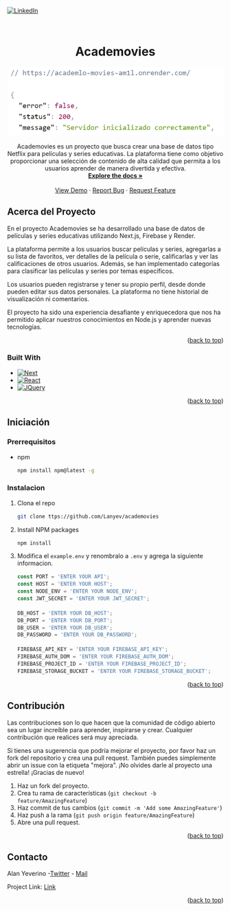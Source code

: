 <!-- Improved compatibility of back to top link: See: https://github.com/othneildrew/Best-README-Template/pull/73 -->

<a name="readme-top"></a>

<!--
*** Thanks for checking out the Best-README-Template. If you have a suggestion
*** that would make this better, please fork the repo and create a pull request
*** or simply open an issue with the tag "enhancement".
*** Don't forget to give the project a star!
*** Thanks again! Now go create something AMAZING! :D
-->

<!-- PROJECT SHIELDS -->
<!--
*** I'm using markdown "reference style" links for readability.
*** Reference links are enclosed in brackets [ ] instead of parentheses ( ).
*** See the bottom of this document for the declaration of the reference variables
*** for contributors-url, forks-url, etc. This is an optional, concise syntax you may use.
*** https://www.markdownguide.org/basic-syntax/#reference-style-links
-->

[![LinkedIn][linkedin-shield]][linkedin-url]

<!-- PROJECT LOGO -->
<br />
<div align="center">

<h1 align="center">Academovies</h1>
  <a href="ttps://github.com/Lanyev/academovies">
    <img src="src/public/Ss.png" alt="Logo">
  </a>

  <p align="center">
   Academovies es un proyecto que busca crear una base de datos tipo Netflix para películas y series educativas. La plataforma tiene como objetivo proporcionar una selección de contenido de alta calidad que permita a los usuarios aprender de manera divertida y efectiva.
    <br />
    <a href="https://github.com/Lanyev/academovies"><strong>Explore the docs »</strong></a>
    <br />
    <br />
    <a href="https://academlo-movies-am1l.onrender.com">View Demo</a>
    ·
    <a href="https://github.com/Lanyev/academovies/issues">Report Bug</a>
    ·
    <a href="https://github.com/Lanyev/academovies/issues">Request Feature</a>
  </p>
</div>

<!-- ABOUT THE PROJECT -->

## Acerca del Proyecto

En el proyecto Academovies se ha desarrollado una base de datos de películas y series educativas utilizando Next.js, Firebase y Render.

La plataforma permite a los usuarios buscar películas y series, agregarlas a su lista de favoritos, ver detalles de la película o serie, calificarlas y ver las calificaciones de otros usuarios. Además, se han implementado categorías para clasificar las películas y series por temas específicos.

Los usuarios pueden registrarse y tener su propio perfil, desde donde pueden editar sus datos personales. La plataforma no tiene historial de visualización ni comentarios.

El proyecto ha sido una experiencia desafiante y enriquecedora que nos ha permitido aplicar nuestros conocimientos en Node.js y aprender nuevas tecnologías.

<p align="right">(<a href="#readme-top">back to top</a>)</p>

### Built With

- [![Next][next.js]][next-url]
- [![React][react.js]][react-url]
- [![JQuery][jquery.com]][jquery-url]

<p align="right">(<a href="#readme-top">back to top</a>)</p>

<!-- GETTING STARTED -->

## Iniciación

### Prerrequisitos

- npm
  ```sh
  npm install npm@latest -g
  ```

### Instalacion

1. Clona el repo
   ```sh
   git clone ttps://github.com/Lanyev/academovies
   ```
2. Install NPM packages
   ```sh
   npm install
   ```
3. Modifica el `example.env` y renombralo a `.env` y agrega la siguiente informacion.

   ```js
   const PORT = 'ENTER YOUR API';
   const HOST = 'ENTER YOUR HOST';
   const NODE_ENV = 'ENTER YOUR NODE_ENV';
   const JWT_SECRET = 'ENTER YOUR JWT_SECRET';

   DB_HOST = 'ENTER YOUR DB_HOST';
   DB_PORT = 'ENTER YOUR DB_PORT';
   DB_USER = 'ENTER YOUR DB_USER';
   DB_PASSWORD = 'ENTER YOUR DB_PASSWORD';

   FIREBASE_API_KEY = 'ENTER YOUR FIREBASE_API_KEY';
   FIREBASE_AUTH_DOM = 'ENTER YOUR FIREBASE_AUTH_DOM';
   FIREBASE_PROJECT_ID = 'ENTER YOUR FIREBASE_PROJECT_ID';
   FIREBASE_STORAGE_BUCKET = 'ENTER YOUR FIREBASE_STORAGE_BUCKET';
   ```

<p align="right">(<a href="#readme-top">back to top</a>)</p>

<!-- CONTRIBUTING -->

## Contribución

Las contribuciones son lo que hacen que la comunidad de código abierto sea un lugar increíble para aprender, inspirarse y crear. Cualquier contribución que realices será muy apreciada.

Si tienes una sugerencia que podría mejorar el proyecto, por favor haz un fork del repositorio y crea una pull request. También puedes simplemente abrir un issue con la etiqueta "mejora".
¡No olvides darle al proyecto una estrella! ¡Gracias de nuevo!

1. Haz un fork del proyecto.
2. Crea tu rama de características (`git checkout -b feature/AmazingFeature`)
3. Haz commit de tus cambios (`git commit -m 'Add some AmazingFeature'`)
4. Haz push a la rama (`git push origin feature/AmazingFeature`)
5. Abre una pull request.

<p align="right">(<a href="#readme-top">back to top</a>)</p>

<!-- CONTACT -->

## Contacto

Alan Yeverino -[Twitter](https://twitter.com/Lanyev) - [Mail](yeverinoalan@gmail.com)

Project Link: [Link](https://github.com/Lanyev/academovies)

<p align="right">(<a href="#readme-top">back to top</a>)</p>

<!-- MARKDOWN LINKS & IMAGES -->
<!-- https://www.markdownguide.org/basic-syntax/#reference-style-links -->

[contributors-shield]: https://img.shields.io/github/contributors/github_username/repo_name.svg?style=for-the-badge
[contributors-url]: https://github.com/github_username/repo_name/graphs/contributors
[forks-shield]: https://img.shields.io/github/forks/github_username/repo_name.svg?style=for-the-badge
[forks-url]: https://github.com/github_username/repo_name/network/members
[stars-shield]: https://img.shields.io/github/stars/github_username/repo_name.svg?style=for-the-badge
[stars-url]: https://github.com/github_username/repo_name/stargazers
[issues-shield]: https://img.shields.io/github/issues/github_username/repo_name.svg?style=for-the-badge
[issues-url]: https://github.com/github_username/repo_name/issues
[license-shield]: https://img.shields.io/github/license/github_username/repo_name.svg?style=for-the-badge
[license-url]: https://github.com/github_username/repo_name/blob/master/LICENSE.txt
[linkedin-shield]: https://img.shields.io/badge/-LinkedIn-black.svg?style=for-the-badge&logo=linkedin&colorB=555
[linkedin-url]: https://linkedin.com/in/lanyev
[product-screenshot]: images/screenshot.png
[next.js]: https://img.shields.io/badge/next.js-000000?style=for-the-badge&logo=nextdotjs&logoColor=white
[next-url]: https://nextjs.org/
[react.js]: https://img.shields.io/badge/React-20232A?style=for-the-badge&logo=react&logoColor=61DAFB
[react-url]: https://reactjs.org/
[vue.js]: https://img.shields.io/badge/Vue.js-35495E?style=for-the-badge&logo=vuedotjs&logoColor=4FC08D
[vue-url]: https://vuejs.org/
[angular.io]: https://img.shields.io/badge/Angular-DD0031?style=for-the-badge&logo=angular&logoColor=white
[angular-url]: https://angular.io/
[svelte.dev]: https://img.shields.io/badge/Svelte-4A4A55?style=for-the-badge&logo=svelte&logoColor=FF3E00
[svelte-url]: https://svelte.dev/
[laravel.com]: https://img.shields.io/badge/Laravel-FF2D20?style=for-the-badge&logo=laravel&logoColor=white
[laravel-url]: https://laravel.com
[bootstrap.com]: https://img.shields.io/badge/Bootstrap-563D7C?style=for-the-badge&logo=bootstrap&logoColor=white
[bootstrap-url]: https://getbootstrap.com
[jquery.com]: https://img.shields.io/badge/jQuery-0769AD?style=for-the-badge&logo=jquery&logoColor=white
[jquery-url]: https://jquery.com
